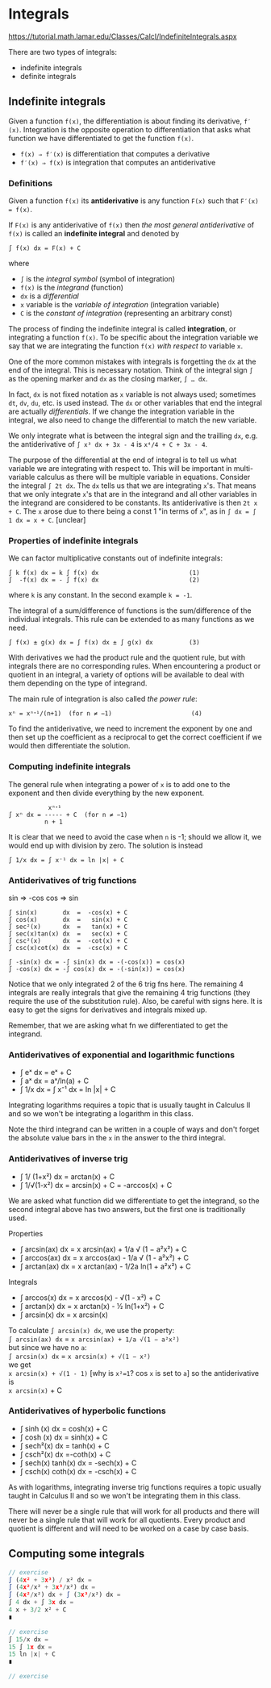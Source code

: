 # Integrals

https://tutorial.math.lamar.edu/Classes/CalcI/IndefiniteIntegrals.aspx

There are two types of integrals:
- indefinite integrals
- definite integrals

## Indefinite integrals

Given a function `f(x)`, the differentiation is about finding its derivative, `f′(x)`. Integration is the opposite operation to differentiation that asks what function we have differentiated to get the function `f(x)`.
- `f(x) ⇒ f′(x)` is differentiation that computes a derivative
- `f′(x) ⇒ f(x)` is integration that computes an antiderivative



### Definitions

Given a function `f(x)` its **antiderivative** is any function `F(x)` such that `F′(x) = f(x)`.

If `F(x)` is any antiderivative of `f(x)` then *the most general antiderivative* of `f(x)` is called an **indefinite integral** and denoted by

    ∫ f(x) dx = F(x) + C

where
- `∫`    is the *integral symbol* (symbol of integration)
- `f(x)` is the *integrand* (function)
- `dx`   is a *differential*
- `x`    variable is the *variable of integration* (integration variable)
- `C`    is the *constant of integration* (representing an arbitrary const)


The process of finding the indefinite integral is called **integration**, or integrating a function `f(x)`. To be specific about the integration variable we say that we are integrating the function `f(x)` *with respect to* variable `x`.

One of the more common mistakes with integrals is forgetting the `dx` at the end of the integral. This is necessary notation. Think of the integral sign `∫` as the opening marker and `dx` as the closing marker, `∫ … dx`. 

In fact, `dx` is not fixed notation as `x` variable is not always used; sometimes `dt`, `dv`, `du`, etc. is used instead. The `dx` or other variables that end the integral are actually *differentials*. If we change the integration variable in the integral, we also need to change the differential to match the new variable.

We only integrate what is between the integral sign and the trailling `dx`, e.g. the antiderivative of `∫ x³ dx + 3x - 4` is `x⁴/4 + C + 3x - 4`. 

The purpose of the differential at the end of integral is to tell us what variable we are integrating with respect to. This will be important in multi-variable calculus as there will be multiple variable in equations. Consider the integral `∫ 2t dx`. The `dx` tells us that we are integrating `x`'s. That means that we only integrate `x`'s that are in the integrand and all other variables in the integrand are considered to be constants. Its antiderivative is then `2t x + C`. The `x` arose due to there being a const 1 "in terms of `x`", as in `∫ dx = ∫ 1 dx = x + C`. [unclear]


### Properties of indefinite integrals

We can factor multiplicative constants out of indefinite integrals:

    ∫ k f(x) dx = k ∫ f(x) dx                         (1)
    ∫  -f(x) dx = - ∫ f(x) dx                         (2)

where `k` is any constant. In the second example `k = -1`.

The integral of a sum/difference of functions is the sum/difference of the individual integrals. This rule can be extended to as many functions as we need.

    ∫ f(x) ± g(x) dx = ∫ f(x) dx ± ∫ g(x) dx          (3)

With derivatives we had the product rule and the quotient rule, but with integrals there are no corresponding rules. When encountering a product or quotient in an integral, a variety of options will be available to deal with them depending on the type of integrand.

The main rule of integration is also called *the power rule*:

    xⁿ = xⁿᐩ¹/(n+1)  (for n ≠ −1)                      (4)

To find the antiderivative, we need to increment the exponent by one and then set up the coefficient as a reciprocal to get the correct coefficient if we would then differentiate the solution.

### Computing indefinite integrals

The general rule when integrating a power of `x` is to add one to the exponent and then divide everything by the new exponent.

```
           xⁿᐩ¹
∫ xⁿ dx = ----- + C  (for n ≠ −1)
          n + 1
```

It is clear that we need to avoid the case when `n` is -1; should we allow it, we would end up with division by zero. The solution is instead

    ∫ 1/x dx = ∫ x⁻¹ dx = ln |x| + C


### Antiderivatives of trig functions

sin ⇒ -cos
cos ⇒  sin

```
∫ sin(x)       dx  =  -cos(x) + C
∫ cos(x)       dx  =   sin(x) + C
∫ sec²(x)      dx  =   tan(x) + C
∫ sec(x)tan(x) dx  =   sec(x) + C
∫ csc²(x)      dx  =  -cot(x) + C
∫ csc(x)cot(x) dx  =  -csc(x) + C

∫ -sin(x) dx = -∫ sin(x) dx = -(-cos(x)) = cos(x)
∫ -cos(x) dx = -∫ cos(x) dx = -(-sin(x)) = cos(x)
```

Notice that we only integrated 2 of the 6 trig fns here. The remaining 4 integrals are really integrals that give the remaining 4 trig functions (they require the use of the substitution rule). Also, be careful with signs here. It is easy to get the signs for derivatives and integrals mixed up.

Remember, that we are asking what fn we differentiated to get the integrand.

### Antiderivatives of exponential and logarithmic functions

- ∫ eˣ dx = eˣ + C
- ∫ aˣ dx = aˣ/ln(a) + C
- ∫ 1/x dx = ∫ x⁻¹ dx = ln |x| + C

Integrating logarithms requires a topic that is usually taught in Calculus II and so we won't be integrating a logarithm in this class.

Note the third integrand can be written in a couple of ways and don't forget the absolute value bars in the `x` in the answer to the third integral.

### Antiderivatives of inverse trig

- ∫ 1/ (1+x²) dx = arctan(x) + C
- ∫ 1/√(1-x²) dx = arcsin(x) + C = -arccos(x) + C

We are asked what function did we differentiate to get the integrand, so the second integral above has two answers, but the first one is traditionally used.

Properties
- ∫ arcsin(ax) dx = x arcsin(ax) + 1/a  √ (1 − a²x²) + C
- ∫ arccos(ax) dx = x arccos(ax) - 1/a  √ (1 - a²x²) + C
- ∫ arctan(ax) dx = x arctan(ax) - 1/2a ln(1 + a²x²) + C

Integrals
- ∫ arccos(x) dx = x arccos(x) - √(1 - x²) + C
- ∫ arctan(x) dx = x arctan(x) - 1⁄2 ln(1+x²) + C
- ∫ arcsin(x) dx = x arcsin(x)

To calculate `∫ arcsin(x) dx`, we use the property:    
`∫ arcsin(ax) dx` = `x arcsin(ax) + 1/a √(1 − a²x²)`   
but since we have no `a`:    
`∫ arcsin(x) dx` = `x arcsin(x) + √(1 − x²)`    
we get    
`x arcsin(x) + √(1 - 1)`              [why is `x²=1`? cos `x` is set to `a`]
so the antiderivative is     
`x arcsin(x)` + C     


### Antiderivatives of hyperbolic functions

- ∫ sinh (x) dx = cosh(x) + C
- ∫ cosh (x) dx = sinh(x) + C
- ∫ sech²(x) dx = tanh(x) + C
- ∫ csch²(x) dx =-coth(x) + C
- ∫ sech(x) tanh(x) dx = -sech(x) + C
- ∫ csch(x) coth(x) dx = -csch(x) + C

As with logarithms, integrating inverse trig functions requires a topic usually taught in Calculus II and so we won't be integrating them in this class.

There will never be a single rule that will work for all products and there will never be a single rule that will work for all quotients. Every product and quotient is different and will need to be worked on a case by case basis.

## Computing some integrals

```js
// exercise
∫ (4x² + 3x³) / x² dx = 
∫ (4x²/x² + 3x³/x²) dx = 
∫ (4x²/x²) dx + ∫ (3x³/x²) dx = 
∫ 4 dx + ∫ 3x dx =
4 x + 3/2 x² + C
∎

// exercise
∫ 15/x dx =
15 ∫ 1x dx =
15 ln |x| + C
∎

// exercise
```
